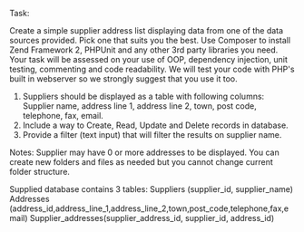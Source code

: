 Task: 

Create a simple supplier address list displaying data from one of the data sources provided. Pick one that suits you the best. 
Use Composer to install Zend Framework 2, PHPUnit and any other 3rd party libraries you need. Your task will be assessed on your use of OOP, dependency injection, unit testing, commenting and code readability. 
We will test your code with PHP's built in webserver so we strongly suggest that you use it too. 

1. Suppliers should be displayed as a table with following columns: 
 Supplier name, address line 1, address line 2, town, post code, telephone, fax, email. 
2. Include a way to Create, Read, Update and Delete records in database. 
3. Provide a filter (text input) that will filter the results on supplier name. 
 

Notes: 
Supplier may have 0 or more addresses to be displayed. 
You can create new folders and files as needed but you cannot change current folder structure. 

Supplied database contains 3 tables: 
Suppliers (supplier_id, supplier_name)
Addresses (address_id,address_line_1,address_line_2,town,post_code,telephone,fax,email)
Supplier_addresses(supplier_address_id, supplier_id, address_id)
